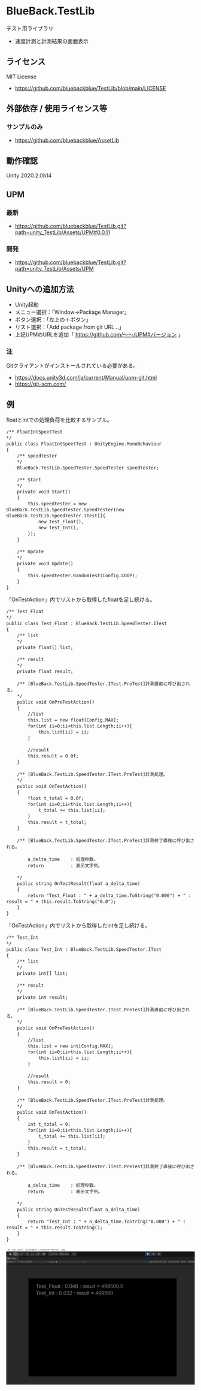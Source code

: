 # BlueBack.TestLib
テスト用ライブラリ
* 速度計測と計測結果の画面表示

## ライセンス
MIT License
* https://github.com/bluebackblue/TestLib/blob/main/LICENSE

## 外部依存 / 使用ライセンス等
### サンプルのみ
* https://github.com/bluebackblue/AssetLib

## 動作確認
Unity 2020.2.0b14

## UPM
### 最新
* https://github.com/bluebackblue/TestLib.git?path=unity_TestLib/Assets/UPM#0.0.11
### 開発
* https://github.com/bluebackblue/TestLib.git?path=unity_TestLib/Assets/UPM

## Unityへの追加方法
* Unity起動
* メニュー選択：「Window->Package Manager」
* ボタン選択：「左上の＋ボタン」
* リスト選択：「Add package from git URL...」
* 上記UPMのURLを追加「 https://github.com/～～/UPM#バージョン 」
### 注
Gitクライアントがインストールされている必要がある。
* https://docs.unity3d.com/ja/current/Manual/upm-git.html
* https://git-scm.com/

## 例
floatとintでの処理負荷を比較するサンプル。
```
/** FloatIntSpeetTest
*/
public class FloatIntSpeetTest : UnityEngine.MonoBehaviour
{
	/** speedtester
	*/
	BlueBack.TestLib.SpeedTester.SpeedTester speedtester;

	/** Start
	*/
	private void Start()
	{
		this.speedtester = new BlueBack.TestLib.SpeedTester.SpeedTester(new BlueBack.TestLib.SpeedTester.ITest[]{
			new Test_Float(),
			new Test_Int(),
		});
	}

	/** Update
	*/
	private void Update()
	{
		this.speedtester.RandomTest(Config.LOOP);
	}
}
```
「OnTestAction」内でリストから取得したfloatを足し続ける。
```
/** Test_Float
*/
public class Test_Float : BlueBack.TestLib.SpeedTester.ITest
{
	/** list
	*/
	private float[] list;

	/** result
	*/
	private float result;

	/** [BlueBack.TestLib.SpeedTester.ITest.PreTest]計測直前に呼び出される。
	*/
	public void OnPreTestAction()
	{
		//list
		this.list = new float[Config.MAX];
		for(int ii=0;ii<this.list.Length;ii++){
			this.list[ii] = ii;
		}

		//result
		this.result = 0.0f;
	}

	/** [BlueBack.TestLib.SpeedTester.ITest.PreTest]計測処理。
	*/
	public void OnTestAction()
	{
		float t_total = 0.0f;
		for(int ii=0;ii<this.list.Length;ii++){
			t_total += this.list[ii];
		}
		this.result = t_total;
	}

	/** [BlueBack.TestLib.SpeedTester.ITest.PreTest]計測終了直後に呼び出される。

		a_delta_time	: 処理秒数。
		return			: 表示文字列。

	*/
	public string OnTestResult(float a_delta_time)
	{
		return "Test_Float : " + a_delta_time.ToString("0.000") + " : result = " + this.result.ToString("0.0");
	}
}
```
「OnTestAction」内でリストから取得したintを足し続ける。
```
/** Test_Int
*/
public class Test_Int : BlueBack.TestLib.SpeedTester.ITest
{
	/** list
	*/
	private int[] list;

	/** result
	*/
	private int result;

	/** [BlueBack.TestLib.SpeedTester.ITest.PreTest]計測直前に呼び出される。
	*/
	public void OnPreTestAction()
	{
		//list
		this.list = new int[Config.MAX];
		for(int ii=0;ii<this.list.Length;ii++){
			this.list[ii] = ii;
		}

		//result
		this.result = 0;
	}

	/** [BlueBack.TestLib.SpeedTester.ITest.PreTest]計測処理。
	*/
	public void OnTestAction()
	{
		int t_total = 0;
		for(int ii=0;ii<this.list.Length;ii++){
			t_total += this.list[ii];
		}
		this.result = t_total;
	}

	/** [BlueBack.TestLib.SpeedTester.ITest.PreTest]計測終了直後に呼び出される。

		a_delta_time	: 処理秒数。
		return			: 表示文字列。

	*/
	public string OnTestResult(float a_delta_time)
	{
		return "Test_Int : " + a_delta_time.ToString("0.000") + " : result = " + this.result.ToString();
	}
}
```
![Sample01](/sample00.png)

